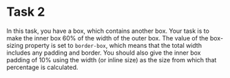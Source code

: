# Task 2

In this task, you have a box, which contains another box. Your task is to make
the inner box 60% of the width of the outer box. The value of the box-sizing
property is set to `border-box`, which means that the total width includes any
padding and border. You should also give the inner box padding of 10% using the
width (or inline size) as the size from which that percentage is calculated.
